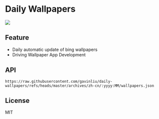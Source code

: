 # Daily Wallpapers
  
![](https://www.bing.com/th?id=OHR.AnshunBridge_ZH-CN8392458102_UHD.jpg)

## Feature

- Daily automatic update of bing wallpapers
- Driving Wallpaper App Development

## API

```
https://raw.githubusercontent.com/gavinliu/daily-wallpapers/refs/heads/master/archives/zh-cn/:yyyy:MM/wallpapers.json
```

## License

MIT
  